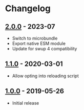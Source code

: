 # Changelog

<!-- ## [Unreleased] -->

## [2.0.0] - 2023-07

- Switch to microbundle
- Export native ESM module
- Update for swup 4 compatibility

## [1.1.0] - 2020-03-01

- Allow opting into reloading script

## [1.0.0] - 2019-05-26

- Initial release

[Unreleased]: https://github.com/swup/scripts-plugin/compare/2.0.0...HEAD

[2.0.0]: https://github.com/swup/scripts-plugin/releases/tag/2.0.0
[1.1.0]: https://github.com/swup/scripts-plugin/releases/tag/1.1.0
[1.0.0]: https://github.com/swup/scripts-plugin/releases/tag/1.0.0
